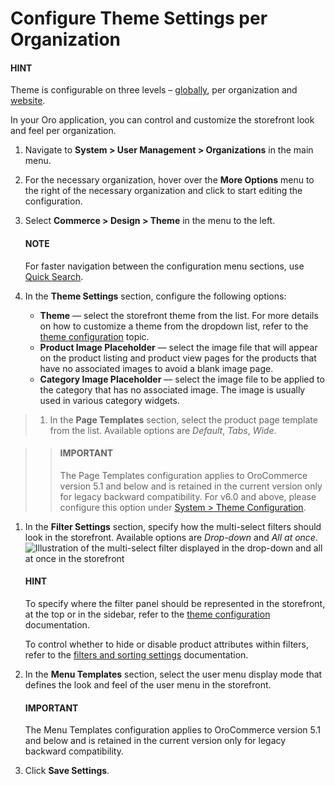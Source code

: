 <a id="configuration-commerce-design-theme-theme-settings-organization"></a>

# Configure Theme Settings per Organization

#### HINT
Theme is configurable on three levels – [globally](../../../../../configuration/commerce/design/theme-global.md#configuration-commerce-design-theme), per organization and [website](../../../../../websites/web-configuration/commerce/design/website-theme.md#configuration-commerce-design-theme-theme-settings-website).

In your Oro application, you can control and customize the storefront look and feel per organization.

1. Navigate to **System > User Management > Organizations** in the main menu.
2. For the necessary organization, hover over the <i class="fa fa-ellipsis-h fa-lg" aria-hidden="true"></i> **More Options** menu to the right of the necessary organization and click <i class="fas fa-cog" aria-hidden="true"></i> to start editing the configuration.
3. Select **Commerce > Design > Theme** in the menu to the left.

   #### NOTE
   For faster navigation between the configuration menu sections, use [Quick Search](../../../../../configuration/quick-search.md#user-guide-system-configuration-quick-search).
4. In the **Theme Settings** section, configure the following options:
   * **Theme** — select the storefront theme from the list. For more details on how to customize a theme from the dropdown list, refer to the [theme configuration](../../../../../theme-configuration/index.md#back-office-theme-configuration) topic.
   * **Product Image Placeholder** — select the image file that will appear on the product listing and product view pages for the products that have no associated images to avoid a blank image page.
   * **Category Image Placeholder** — select the image file to be applied to the category that has no associated image. The image is usually used in various category widgets.

> 1. In the **Page Templates** section, select the product page template from the list. Available options are *Default*, *Tabs*, *Wide*.

> > #### IMPORTANT
> > The Page Templates configuration applies to OroCommerce version 5.1 and below and is retained in the current version only for legacy backward compatibility. For v6.0 and above, please configure this option under [System > Theme Configuration](../../../../../theme-configuration/index.md#back-office-theme-configuration).
1. In the **Filter Settings** section, specify how the multi-select filters should look in the storefront. Available options are *Drop-down* and *All at once*.
   ![Illustration of the multi-select filter displayed in the drop-down and all at once in the storefront](user/img/system/config_commerce/design/filter_settings_dropdown.png)

   #### HINT
   To specify where the filter panel should be represented in the storefront, at the top or in the sidebar, refer to the [theme configuration](../../../../../theme-configuration/index.md#back-office-theme-configuration) documentation.

   To control whether to hide or disable product attributes within filters, refer to the [filters and sorting settings](../../../../../configuration/commerce/catalog/global-filters-sorters.md#configuration-guide-commerce-configuration-catalog-filters-sorters) documentation.
2. In the **Menu Templates** section, select the user menu display mode that defines the look and feel of the user menu in the storefront.

   #### IMPORTANT
   The Menu Templates configuration applies to OroCommerce version 5.1 and below and is retained in the current version only for legacy backward compatibility.
3. Click **Save Settings**.

<!-- fa-bars = fa-navicon -->
<!-- Ic Tiles is used as Set As Default in saved views, and as tiles in display layout options -->
<!-- IcPencil refers to Rename in Commerce and Inline Editing in CRM -->
<!-- Check mark in the square. -->
<!-- SortDesc is also used as drop-down arrow -->
<!-- A -->
<!-- B -->
<!-- C -->
<!-- D -->
<!-- E -->
<!-- F -->
<!-- G -->
<!-- H -->
<!-- I -->
<!-- L -->
<!-- M -->
<!-- P -->
<!-- R -->
<!-- S -->
<!-- T -->
<!-- U -->
<!-- Z -->
